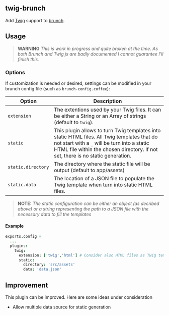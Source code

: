 ## twig-brunch

Add [Twig](https://github.com/justjohn/twig.js) support to [brunch](http://brunch.io/).

## Usage

> __WARNING__ _This is work in progress and quite broken at the time. As both
  Brunch and Twig.js are badly documented I cannot guarantee I'll finish this._

### Options
If customization is needed or desired, settings can be modified in your brunch
config file (such as `brunch-config.coffee`):

| Option       | Description
| ------------ | -----------------
| `extension`  | The extentions used by your Twig files. It can be either a String or an Array of strings (default to `twig`).
| `static`     | This plugin allows to turn Twig templates into static HTML files. All Twig templates that do not start with a `_` will be turn into a static HTML file within the chosen directory. If not set, there is no static generation.
| `static.directory` | The directory where the static file will be output (default to app/assets)
| `static.data` | The location of a JSON file to populate the Twig template when turn into static HTML files.

> __NOTE:__ _The static configuration can be either an object (as decribed
  above) or a string representing the path to a JSON file with the necessary
  data to fill the templates_

#### Example

```coffeescript
exports.config =
  ...
  plugins:
    twig:
      extension: ['twig','html'] # Consider also HTML files as Twig templates
      static:
        directory: 'src/assets'
        data: 'data.json'
```

## Improvement

This plugin can be improved. Here are some ideas under consideration

* Allow multiple data source for static generation

